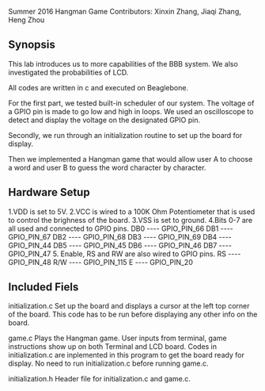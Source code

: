 Summer 2016
Hangman Game
Contributors: Xinxin Zhang, Jiaqi Zhang, Heng Zhou

## Synopsis

This lab introduces us to more capabilities of the BBB system. We also investigated the probabilities of LCD.

All codes are written in c and executed on Beaglebone.

For the first part, we tested built-in scheduler of our system. The voltage of a GPIO pin is made to go low and high in loops. We used an oscilloscope to detect and display the voltage on the designated GPIO pin. 

Secondly, we run through an initialization routine to set up the board for display.

Then we implemented a Hangman game that would allow user A to choose  a word and user B to guess the word character by character.

## Hardware Setup
1.VDD is set to 5V.
2.VCC is wired to a 100K Ohm Potentiometer that is used to control the brighness of the board.
3.VSS is set to ground.
4.Bits 0-7 are all used and connected to GPIO pins.
    DB0 ---- GPIO_PIN_66
    DB1 ---- GPIO_PIN_67
    DB2 ---- GPIO_PIN_68
    DB3 ---- GPIO_PIN_69
    DB4 ---- GPIO_PIN_44
    DB5 ---- GPIO_PIN_45
    DB6 ---- GPIO_PIN_46
    DB7 ---- GPIO_PIN_47
5. Enable, RS and RW are also wired to GPIO pins.
    RS ---- GPIO_PIN_48
    R/W ---- GPIO_PIN_115
    E ---- GPIO_PIN_20

## Included Fiels

initialization.c
    Set up the board and displays a cursor at the left top corner of the board. This code has to be run before displaying any other info on the board.
    
game.c
    Plays the Hangman game. User inputs from terminal, game instructions show up on both Terminal and LCD board. Codes in initialization.c are inplemented in this program to get the board ready for display. No need to run initialization.c before running game.c.

initialization.h
    Header file for initialization.c and game.c.

